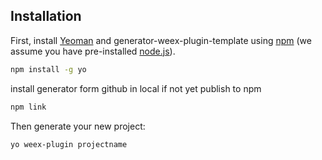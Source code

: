 
## Installation

First, install [Yeoman](http://yeoman.io) and generator-weex-plugin-template using [npm](https://www.npmjs.com/) (we assume you have pre-installed [node.js](https://nodejs.org/)).

```bash
npm install -g yo

```

install generator form github in local if not yet publish to npm

```bash
npm link

```


Then generate your new project:

```bash
yo weex-plugin projectname
```

